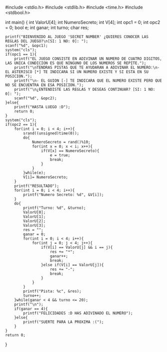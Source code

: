 #include <stdio.h>
#include <stdlib.h>
#include <time.h>
#include <stdbool.h>

int main()
{
	int ValorU[4];
	int NumeroSecreto;
	int V[4];
	int opc1 = 0;
	int opc2 = 0;
	bool e;
	int ganar;
	int turno;
	char res;

	printf("BIENVENIDO AL JUEGO 'SECRET NUMBER' ¿QUIERES CONOCER LAS REGLAS DEL JUEGO?\n[SI: 1 NO: 0]: ");
	scanf("%d", &opc1);
	system("cls");
	if(opc1 == 1){
		printf("EL JUEGO CONSISTE EN ADIVINAR UN NUMERO DE CUATRO DIGITOS, LAS UNICA CONDICION ES QUE NINGUNO DE LOS NUMEROS SE REPITE.");
		printf("\nTENDRAS PISTAS QUE TE AYUDARAN A ADIVINAR EL NUMERO:\n- EL ASTERISCO [*] TE INDICARA SI UN NUMERO EXISTE Y SI ESTA EN SU POSICION.");
		printf("\n- EL GUION [-] TE INDICARA QUE EL NUMERO EXISTE PERO QUE NO SE ENCUENTRA EN ESA POSICION.");
		printf("\n¿ENTENDISTE LAS REGLAS Y DESEAS CONTINUAR? [SI: 1 NO: 0]: ");
		scanf("%d", &opc2);
	}else{
		printf("HASTA LUEGO :D");
		return 0;
	}
	system("cls");
	if(opc2 == 1){
		for(int i = 0; i < 4; i++){
			srand((unsigned)time(0));
			do{
				NumeroSecreto = rand()%10;
				for(int x = 0; x < i; x++){
					if(V[x] == NumeroSecreto){
						e = true;
						break;
					}
				}
			}while(e);
			V[i]= NumeroSecreto;
		}
		printf("RESULTADO");
		for(int i = 0; i < 4; i++){
			printf("Numero Secreto: %d", &V[i]);
		}
		do{
			printf("Turno: %d", &turno);
			ValorU[0];
			ValorU[1];
			ValorU[2];
			ValorU[3];
			res = "";
			ganar = 0;
			for(int i = 0; i < 4; i++){
				for(int j = 0; j < 4; j++){
					if(V[i] == ValorU[j] && i == j){
						res += "*";
						ganar++;
						break;
					}else if(V[i] == ValorU[j]){
						res += "-";
						break;
					}
				}
			}
			printf("Pista: %c", &res);
			turno++;
		}while(ganar < 4 && turno <= 20);
		printf("\n");
		if(ganar == 4){
			printf("FELICIDADES :D HAS ADIVINADO EL NUMERO");
		}else{
			printf("SUERTE PARA LA PROXIMA :(");
		}
	}
	return 0;
}
